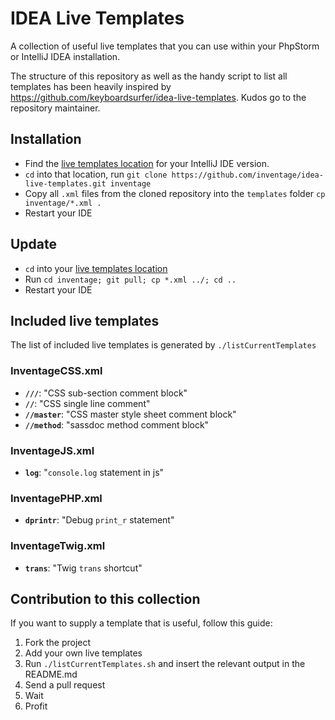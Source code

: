 # IDEA Live Templates

A collection of useful live templates that you can use within your PhpStorm or IntelliJ IDEA installation.

The structure of this repository as well as the handy script to list all templates has been heavily inspired
by https://github.com/keyboardsurfer/idea-live-templates. Kudos go to the repository maintainer.

## Installation

- Find the [live templates location](https://www.jetbrains.com/help/idea/sharing-live-templates.html) for your IntelliJ IDE version.
- `cd` into that location, run `git clone https://github.com/inventage/idea-live-templates.git inventage`
- Copy all `.xml` files from the cloned repository into the `templates` folder `cp inventage/*.xml .`
- Restart your IDE

## Update

- `cd` into your [live templates location](https://www.jetbrains.com/help/idea/using-live-templates.html)
- Run `cd inventage; git pull; cp *.xml ../; cd ..`
- Restart your IDE

## Included live templates

The list of included live templates is generated by `./listCurrentTemplates`

### InventageCSS.xml
- __`///`__: "CSS sub-section comment block"
- __`//`__: "CSS single line comment"
- __`//master`__: "CSS master style sheet comment block"
- __`//method`__: "sassdoc method comment block"

### InventageJS.xml
- __`log`__: "`console.log` statement in js"

### InventagePHP.xml
- __`dprintr`__: "Debug `print_r` statement"

### InventageTwig.xml
- __`trans`__: "Twig `trans` shortcut"

## Contribution to this collection

If you want to supply a template that is useful, follow this guide:

1. Fork the project
2. Add your own live templates
3. Run `./listCurrentTemplates.sh` and insert the relevant output in the README.md
4. Send a pull request
5. Wait
6. Profit
